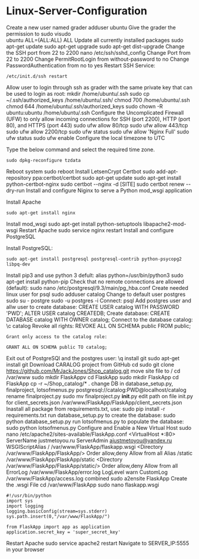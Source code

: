 # Linux-Server-Configuration
Create a new user named grader
	adduser ubuntu
Give the grader the permission to sudo
	visudo  
	ubuntu ALL=(ALL:ALL) ALL
Update all currently installed packages
	sudo apt-get update
	sudo apt-get upgrade
	sudo apt-get dist-upgrade
Change the SSH port from 22 to 2200
	nano /etc/ssh/sshd_config
	Change Port from 22 to 2200
	Change PermitRootLogin from without-password to no
	Change PasswordAuthentication from no to yes
Restart SSH Service:

	/etc/init.d/ssh restart
Allow user to login through ssh as grader with the same private key that can be used to login as root:
	mkdir /home/ubuntu/.ssh
	sudo cp ~/.ssh/authorized_keys /home/ubuntu/.ssh/
	chmod 700 /home/ubuntu/.ssh
	chmod 644 /home/ubuntu/.ssh/authorized_keys
	sudo chown -R ubuntu:ubuntu /home/ubuntu/.ssh
Configure the Uncomplicated Firewall (UFW) to only allow incoming connections for SSH (port 2200), HTTP (port 80), and HTTPS (port 443)
	sudo ufw allow 80/tcp
	sudo ufw allow 443/tcp
	sudo ufw allow 2200/tcp
	sudo ufw status
	sudo ufw allow 'Nginx Full'
	sudo ufw status
	sudo ufw enable
Configure the local timezone to UTC

Type the below command and select the required time zone.

	sudo dpkg-reconfigure tzdata
Reboot system
	sudo reboot
Install LetsenCrypt Certbot
	sudo add-apt-repository ppa:certbot/certbot
	sudo apt-get update
	sudo apt-get install python-certbot-nginx
	sudo certbot --nginx -d [SITE]
	sudo certbot renew --dry-run
Install and configure Niginx to serve a Python mod_wsgi application

Install Apache

	sudo apt-get install nginx
Install mod_wsgi
	sudo apt-get install python-setuptools libapache2-mod-wsgi
Restart Apache
	sudo service nginx restart
Install and configure PostgreSQL

Install PostgreSQL:

	sudo apt-get install postgresql postgresql-contrib python-psycopg2 libpq-dev
Install pip3 and use python 3 defult:
	alias python=/usr/bin/python3
 	sudo apt-get install python-pip
Check that no remote connections are allowed (default):
	sudo nano /etc/postgresql/9.3/main/pg_hba.conf
Create needed linux user for psql
	sudo adduser catalog
Change to default user postgres sudo su - postgre
    sudo -u postgres -i
    Connect:
    psql
Add postgres user and allw user to create database:
    CREATE USER catalog WITH PASSWORD 'PWD';
    ALTER USER catalog CREATEDB;
Create database:
    CREATE DATABASE catalog WITH OWNER catalog;
Connect to the database catalog: 
    \c catalog
Revoke all rights:
    REVOKE ALL ON SCHEMA public FROM public;

    Grant only access to the catalog role:

    GRANT ALL ON SCHEMA public TO catalog;
Exit out of PostgreSQl and the postgres user:
    \q
install git
    sudo apt-get install git 
Download CARALOG project from GitHub
    cd
    sudo git clone https://github.com/MrJackJones/Shop_catalog.git
move site file to /
    cd /var/www 
    sudo mkdir FlaskAppv
    cd FlaskApp
    sudo mkdir FlaskApp
    cd FlaskApp
    cp -r ~/Shop_catalog/* .
change DB in database_setup.py, finalproject, lotsofmenus.py
    postgresql://catalog:PWD@localhost/catalog
rename finalproject.py
    sudo mv finalproject.py __init__.py
edit path on file init.py for client_secrets.json
    /var/www/FlaskApp/FlaskApp/client_secrets.json
Inastall all package from requirements.txt, use:
    sudo pip install -r requirements.txt
run database_setup.py to create the database:
    sudo python database_setup.py
run lotsofmenus.py to populate the database:
    sudo python lotsofmenus.py
Configure and Enable a New Virtual Host
    sudo nano /etc/apache2/sites-available/FlaskApp.conf
    <VirtualHost *:80>
            ServerName justmetoyou.ru
            ServerAdmin ajustmetoyou@yandex.ru
            WSGIScriptAlias / /var/www/FlaskApp/flaskapp.wsgi
            <Directory /var/www/FlaskApp/FlaskApp/>
                Order allow,deny
                Allow from all
            </Directory>
            Alias /static /var/www/FlaskApp/FlaskApp/static
            <Directory /var/www/FlaskApp/FlaskApp/static/>
                Order allow,deny
                Allow from all
            </Directory>
            ErrorLog /var/www/FlaskApp/error.log
            LogLevel warn
            CustomLog /var/www/FlaskApp/access.log combined
    </VirtualHost>
    sudo a2ensite FlaskApp
Create the .wsgi File
    cd /var/www/FlaskApp
    sudo nano flaskapp.wsgi 

    #!/usr/bin/python
    import sys
    import logging
    logging.basicConfig(stream=sys.stderr)
    sys.path.insert(0,"/var/www/FlaskApp/")

    from FlaskApp import app as application
    application.secret_key = 'super_secret_key'
Restart Apache
    sudo service apache2 restart
Navigate to SERVER_IP:5555 in your browser
